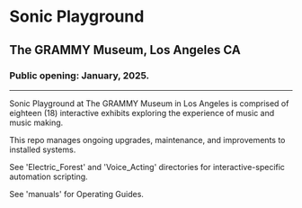 # Sonic Playground
## The GRAMMY Museum, Los Angeles CA
### Public opening: January, 2025.
---
Sonic Playground at The GRAMMY Museum in Los Angeles is comprised of eighteen (18) interactive exhibits exploring the experience of music and music making.  

This repo manages ongoing upgrades, maintenance, and improvements to installed systems.

See 'Electric_Forest' and 'Voice_Acting' directories for interactive-specific automation scripting.

See 'manuals' for Operating Guides.
